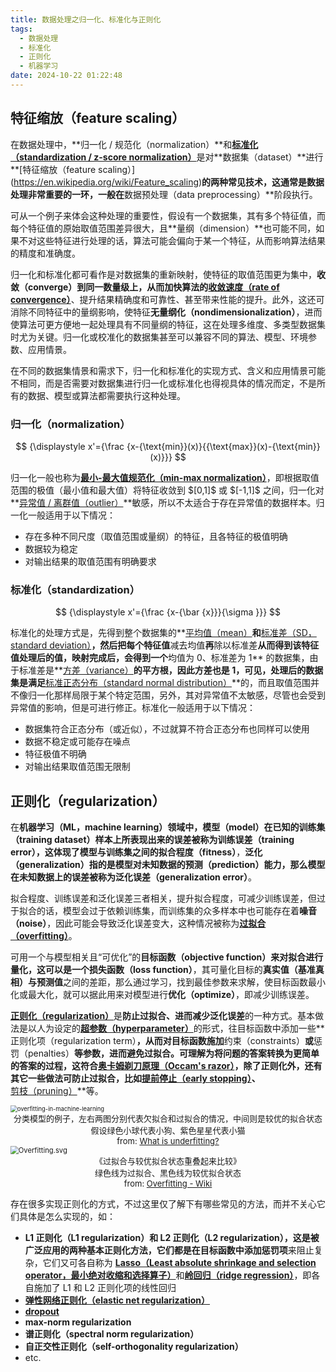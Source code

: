 ```yaml
---
title: 数据处理之归一化、标准化与正则化
tags:
  - 数据处理
  - 标准化
  - 正则化
  - 机器学习
date: 2024-10-22 01:22:48
---
```



## 特征缩放（feature scaling）

在数据处理中，**归一化 / 规范化（normalization）**和[**标准化（standardization / z-score normalization）**](https://en.wikipedia.org/wiki/Feature_scaling#Standardization_(Z-score_Normalization))是对**数据集（dataset）**进行**[特征缩放（feature scaling）](https://en.wikipedia.org/wiki/Feature_scaling)**的两种常见技术，这通常是数据处理非常重要的一环，一般在**数据预处理（data preprocessing）**阶段执行。

可从一个例子来体会这种处理的重要性，假设有一个数据集，其有多个特征值，而每个特征值的原始取值范围差异很大，且**量纲（dimension）**也可能不同，如果不对这些特征进行处理的话，算法可能会偏向于某一个特征，从而影响算法结果的精度和准确度。

归一化和标准化都可看作是对数据集的重新映射，使特征的取值范围更为集中，**收敛（converge）**到同一数量级上，从而加快算法的**[收敛速度（rate of convergence）](https://en.wikipedia.org/wiki/Rate_of_convergence)**、提升结果精确度和可靠性、甚至带来性能的提升。此外，这还可消除不同特征中的量纲影响，使特征**无量纲化（nondimensionalization）**，进而使算法可更方便地一起处理具有不同量纲的特征，这在处理多维度、多类型数据集时尤为关键。归一化或校准化的数据集甚至可以兼容不同的算法、模型、环境参数、应用情景。

在不同的数据集情景和需求下，归一化和标准化的实现方式、含义和应用情景可能不相同，而是否需要对数据集进行归一化或标准化也得视具体的情况而定，不是所有的数据、模型或算法都需要执行这种处理。

### 归一化（normalization）

$$
{\displaystyle x'={\frac {x-{\text{min}}(x)}{{\text{max}}(x)-{\text{min}}(x)}}}
$$

归一化一般也称为[**最小-最大值规范化（min-max normalization）**](https://en.wikipedia.org/wiki/Feature_scaling#Rescaling_(min-max_normalization))，即根据取值范围的极值（最小值和最大值）将特征收敛到 $[0,1]$ 或 $[-1,1]$ 之间，归一化对**[异常值 / 离群值（outlier）](https://en.wikipedia.org/wiki/Outlier)**敏感，所以不太适合于存在异常值的数据样本。归一化一般适用于以下情况：

- 存在多种不同尺度（取值范围或量纲）的特征，且各特征的极值明确
- 数据较为稳定
- 对输出结果的取值范围有明确要求

### 标准化（standardization）

$$
{\displaystyle x'={\frac {x-{\bar {x}}}{\sigma }}}
$$

标准化的处理方式是，先得到整个数据集的**[平均值（mean）](https://en.wikipedia.org/wiki/Mean)**和**[标准差（SD，standard deviation）](https://en.wikipedia.org/wiki/Standard_deviation)**，然后把每个特征值**减去均值**再**除以标准差**从而得到该特征值处理后的值，映射完成后，会得到一个**均值为 $0$、标准差为 $1$** 的数据集，由于标准差是**[方差（variance）](https://en.wikipedia.org/wiki/Variance)**的平方根，因此方差也是 $1$，可见，处理后的数据集是满足**[标准正态分布（standard normal distribution）](https://en.wikipedia.org/wiki/Normal_distribution#Standard_normal_distribution)**的，而且取值范围并不像归一化那样局限于某个特定范围，另外，其对异常值不太敏感，尽管也会受到异常值的影响，但是可进行修正。标准化一般适用于以下情况：

- 数据集符合正态分布（或近似），不过就算不符合正态分布也同样可以使用
- 数据不稳定或可能存在噪点
- 特征极值不明确
- 对输出结果取值范围无限制

## 正则化（regularization）

在**机器学习（ML，machine learning）**领域中，**模型（model）**在已知的**训练集（training dataset）**样本上所表现出来的误差被称为**训练误差（training error）**，这体现了模型与训练集之间的**拟合程度（fitness）**，**泛化（generalization）**指的是模型对未知数据的**预测（prediction）**能力，那么模型在未知数据上的误差被称为**泛化误差（generalization error）**。

拟合程度、训练误差和泛化误差三者相关，提升拟合程度，可减少训练误差，但过于拟合的话，模型会过于依赖训练集，而训练集的众多样本中也可能存在着**噪音（noise）**，因此可能会导致泛化误差变大，这种情况被称为[**过拟合（overfitting）**](https://en.wikipedia.org/wiki/Overfitting)。

可用一个与模型相关且$“$可优化$”$的**目标函数（objective function）**来对拟合进行量化，这可以是一个**损失函数（loss function）**，其可量化目标的**真实值（基准真相）**与**预测值**之间的差距，那么通过学习，找到最佳参数来求解，使目标函数最小化或最大化，就可以据此用来对模型进行**优化（optimize）**，即减少训练误差。

[**正则化（regularization）**](https://en.wikipedia.org/wiki/Regularization_(mathematics))是**防止过拟合、进而减少泛化误差**的一种方式。基本做法是以人为设定的[**超参数（hyperparameter）**](https://en.wikipedia.org/wiki/Hyperparameter_(machine_learning))的形式，往目标函数中添加一些**正则化项（regularization term）**，从而对目标函数施加**约束（constraints）**或**惩罚（penalties）**等参数，进而避免过拟合。可理解为将问题的答案转换为更简单的答案的过程，这符合[**奥卡姆剃刀原理（Occam's razor）**](https://en.wikipedia.org/wiki/Occam%27s_razor)，除了正则化外，还有其它一些做法可防止过拟合，比如[**提前停止（early stopping）**](https://en.wikipedia.org/wiki/Early_stopping)、**[剪枝（pruning）](https://en.wikipedia.org/wiki/Decision_tree_pruning)**等。

<img src="/images/post/normalization/overfitting-in-machine-learning.png" alt="overfitting-in-machine-learning" style="zoom:67%;" />

<center><font size="2">分类模型的例子，左右两图分别代表欠拟合和过拟合的情况，中间则是较优的拟合状态</br>假设绿色小球代表小狗、紫色星星代表小猫</br>from: <a href="https://www.ibm.com/topics/underfitting">What is underfitting?</a></font></center>

<img src="/images/post/normalization/Overfitting.svg.png" alt="Overfitting.svg" style="zoom: 80%;" />

<center><font size="2">《过拟合与较优拟合状态重叠起来比较》</br>绿色线为过拟合、黑色线为较优拟合状态</br>from: <a href="https://en.wikipedia.org/wiki/Overfitting">Overfitting - Wiki</a></font></center>

存在很多实现正则化的方式，不过这里仅了解下有哪些常见的方法，而并不关心它们具体是怎么实现的，如：

- **L1 正则化（L1 regularization）**和 **L2 正则化（L2 regularization）**，这是被广泛应用的两种基本正则化方法，它们都是在目标函数中添加**惩罚项**来阻止复杂，它们又可各自称为 [**Lasso（Least absolute shrinkage and selection operator，最小绝对收缩和选择算子）**](https://en.wikipedia.org/wiki/Lasso_(statistics))和[**岭回归（ridge regression）**](https://en.wikipedia.org/wiki/Ridge_regression)，即各自施加了 L1 和 L2 正则化项的线性回归
- [**弹性网络正则化（elastic net regularization）**](https://en.wikipedia.org/wiki/Elastic_net_regularization)
- **[dropout](https://en.wikipedia.org/wiki/Dilution_(neural_networks))**
- **max-norm regularization**
- **谱正则化（spectral norm regularization）**
- **自正交性正则化（self-orthogonality regularization）**
- etc.